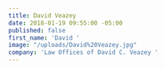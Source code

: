 ```yaml
---
title: David Veazey
date: 2018-01-19 09:55:00 -05:00
published: false
first_name: 'David '
image: "/uploads/David%20Veazey.jpg"
company: 'Law Offices of David C. Veazey '
---
```


